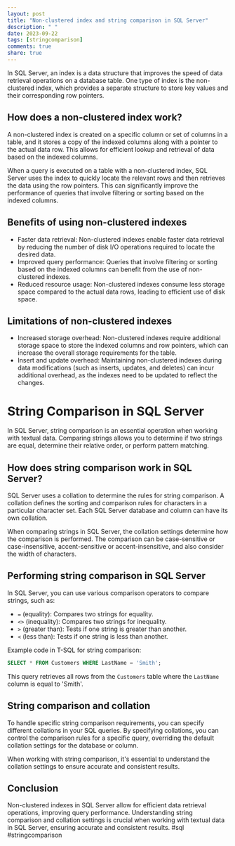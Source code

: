 ```yaml
---
layout: post
title: "Non-clustered index and string comparison in SQL Server"
description: " "
date: 2023-09-22
tags: [stringcomparison]
comments: true
share: true
---
```


In SQL Server, an index is a data structure that improves the speed of data retrieval operations on a database table. One type of index is the non-clustered index, which provides a separate structure to store key values and their corresponding row pointers.

## How does a non-clustered index work?

A non-clustered index is created on a specific column or set of columns in a table, and it stores a copy of the indexed columns along with a pointer to the actual data row. This allows for efficient lookup and retrieval of data based on the indexed columns.

When a query is executed on a table with a non-clustered index, SQL Server uses the index to quickly locate the relevant rows and then retrieves the data using the row pointers. This can significantly improve the performance of queries that involve filtering or sorting based on the indexed columns.

## Benefits of using non-clustered indexes

- Faster data retrieval: Non-clustered indexes enable faster data retrieval by reducing the number of disk I/O operations required to locate the desired data.
- Improved query performance: Queries that involve filtering or sorting based on the indexed columns can benefit from the use of non-clustered indexes.
- Reduced resource usage: Non-clustered indexes consume less storage space compared to the actual data rows, leading to efficient use of disk space.

## Limitations of non-clustered indexes

- Increased storage overhead: Non-clustered indexes require additional storage space to store the indexed columns and row pointers, which can increase the overall storage requirements for the table.
- Insert and update overhead: Maintaining non-clustered indexes during data modifications (such as inserts, updates, and deletes) can incur additional overhead, as the indexes need to be updated to reflect the changes.

# String Comparison in SQL Server

In SQL Server, string comparison is an essential operation when working with textual data. Comparing strings allows you to determine if two strings are equal, determine their relative order, or perform pattern matching.

## How does string comparison work in SQL Server?

SQL Server uses a collation to determine the rules for string comparison. A collation defines the sorting and comparison rules for characters in a particular character set. Each SQL Server database and column can have its own collation.

When comparing strings in SQL Server, the collation settings determine how the comparison is performed. The comparison can be case-sensitive or case-insensitive, accent-sensitive or accent-insensitive, and also consider the width of characters.

## Performing string comparison in SQL Server

In SQL Server, you can use various comparison operators to compare strings, such as:

- `=` (equality): Compares two strings for equality.
- `<>` (inequality): Compares two strings for inequality.
- `>` (greater than): Tests if one string is greater than another.
- `<` (less than): Tests if one string is less than another.

Example code in T-SQL for string comparison:

```sql
SELECT * FROM Customers WHERE LastName = 'Smith';
```

This query retrieves all rows from the `Customers` table where the `LastName` column is equal to 'Smith'.

## String comparison and collation

To handle specific string comparison requirements, you can specify different collations in your SQL queries. By specifying collations, you can control the comparison rules for a specific query, overriding the default collation settings for the database or column.

When working with string comparison, it's essential to understand the collation settings to ensure accurate and consistent results.

## Conclusion

Non-clustered indexes in SQL Server allow for efficient data retrieval operations, improving query performance. Understanding string comparison and collation settings is crucial when working with textual data in SQL Server, ensuring accurate and consistent results. #sql #stringcomparison